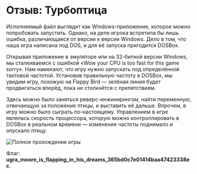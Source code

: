 # Отзыв: Турбоптица

Исполняемый файл выглядит как Windows-приложение, которое можно попробовать запустить. Однако, на деле игрока встретила бы лишь ошибка, различающаяся от версии к версии Windows. Дело в том, что наша игра написана под DOS, и для её запуска пригодится DOSBox.

Открывая приложение в эмуляторе или на 32-битной версии Windows, мы сталкиваемся с ошибкой «Wow your CPU is too fast for this game sorry». Нам намекают, что игру нужно запускать под определённой тактовой частотой. Установив правильную частоту в DOSBox, мы увидим игру, похожую на Flappy Bird — зелёная линия будет продвигаться вперёд, пока не столкнётся с препятствием.

Здесь можно было заняться реверс-инжинирингом, найти переменную, отвечающую за положение птицы, и выставить её дальше. Впрочем, в игру можно было сыграть по-настоящему. Управлением в игре являлась скорость процессора, которую можно контроллировать в DOSBox в реальном времени — изменение частоты поднимало и опускало птицу.

![Полное прохождение игры](images/walkthrough.gif)

Флаг: **ugra_moore_is_flapping_in_his_dreams_365bd0c7e01414baa47423338ec**.
